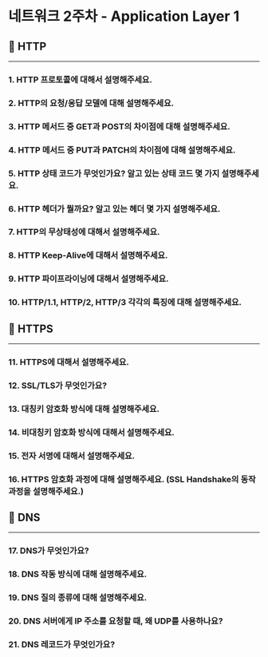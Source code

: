 # 네트워크 2주차 - Application Layer 1

## 📌 HTTP

---

### 1. HTTP 프로토콜에 대해서 설명해주세요.

### 2. HTTP의 요청/응답 모델에 대해 설명해주세요.

### 3. HTTP 메서드 중 GET과 POST의 차이점에 대해 설명해주세요.

### 4. HTTP 메서드 중 PUT과 PATCH의 차이점에 대해 설명해주세요.

### 5. HTTP 상태 코드가 무엇인가요? 알고 있는 상태 코드 몇 가지 설명해주세요.

### 6. HTTP 헤더가 뭘까요? 알고 있는 헤더 몇 가지 설명해주세요.

### 7. HTTP의 무상태성에 대해서 설명해주세요.

### 8. HTTP Keep-Alive에 대해서 설명해주세요.

### 9. HTTP 파이프라이닝에 대해서 설명해주세요.

### 10. HTTP/1.1, HTTP/2, HTTP/3 각각의 특징에 대해 설명해주세요.

## 📌 HTTPS

---

### 11. HTTPS에 대해서 설명해주세요.

### 12. SSL/TLS가 무엇인가요?

### 13. 대칭키 암호화 방식에 대해 설명해주세요.

### 14. 비대칭키 암호화 방식에 대해서 설명해주세요.

### 15. 전자 서명에 대해서 설명해주세요.

### 16. HTTPS 암호화 과정에 대해 설명해주세요. (SSL Handshake의 동작 과정을 설명해주세요.)

## 📌 DNS

---

### 17. DNS가 무엇인가요?

### 18. DNS 작동 방식에 대해 설명해주세요.

### 19. DNS 질의 종류에 대해 설명해주세요.

### 20. DNS 서버에게 IP 주소를 요청할 때, 왜 UDP를 사용하나요?

### 21. DNS 레코드가 무엇인가요?
